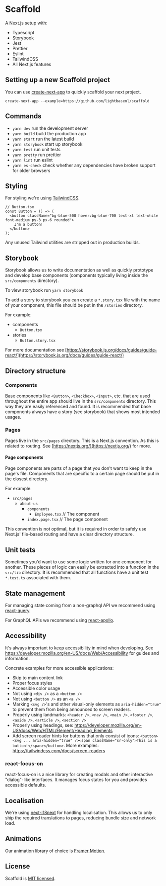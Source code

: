 # Scaffold

A Next.js setup with:

- Typescript
- Storybook
- Jest
- Prettier
- Eslint
- TailwindCSS
- All Next.js features

## Setting up a new Scaffold project
You can use [create-next-app](https://nextjs.org/docs/api-reference/create-next-app) to quickly scaffold your next project.

```
create-next-app --example=https://github.com/lightbasenl/scaffold
```

## Commands

- `yarn dev` run the development server
- `yarn build` build the production app
- `yarn start` run the latest build
- `yarn storybook` start up storybook
- `yarn test` run unit tests
- `yarn pretty` run prettier
- `yarn lint` run eslint
- `yarn es-check` check whether any dependencies have broken support for older browsers

## Styling

For styling we're using [TailwindCSS](https://tailwindcss.com/).

```tsx
// Button.tsx
const Button = () => (
  <button className="bg-blue-500 hover:bg-blue-700 text-xl text-white font-medium py-3 px-6 rounded">
    I'm a button!
  </button>
);
```

Any unused Tailwind utilities are stripped out in production builds.

## Storybook

Storybook allows us to write documentation as well as quickly prototype and develop base components (components typically living inside the
`src/components` directory).

To view storybook run `yarn storybook`

To add a story to storybook you can create a `*.story.tsx` file with the name of your component, this file
should be put in the `/stories` directory.

For example:

- components
  - `Button.tsx`
- stories
  - `Button.story.tsx`

For more documentation see
[https://storybook.js.org/docs/guides/guide-react/](https://storybook.js.org/docs/guides/guide-react/)

## Directory structure

### Components

Base components like `<Button>`, `<Checkbox>`, `<Input>`, etc. that are used throughout the entire app should
live in the `src/components` directory. This way they are easily referenced and found. It is recommended that
base components always have a story (see storybook) that shows most intended usages.

### Pages

Pages live in the `src/pages` directory. This is a Next.js convention. As this is related to routing. See
[https://nextjs.org/](https://nextjs.org/) for more.

#### Page components

Page components are parts of a page that you don't want to keep in the page's file.
Components that are specific to a certain page should be put in the closest directory.

For example:

- `src/pages`
  - `about-us`
    - `components`
        - `Employee.tsx` // The component
    - `index.page.tsx` // The page component

This convention is not optimal, but it is required in order to safely use Next.js' file-based routing and have
a clear directory structure.

## Unit tests

Sometimes you'd want to use some logic written for one component for another. These pieces of logic can easily
be extracted into a function in the `src/lib` directory. It is recommended that all functions have a unit test `*.test.ts` associated with them.

## State management

For managing state coming from a non-graphql API we recommend using
[react-query](https://github.com/tannerlinsley/react-query).

For GraphQL APIs we recommend using [react-apollo](https://github.com/apollographql/react-apollo).

## Accessibility

It's always important to keep accessibility in mind when developing. See https://developer.mozilla.org/en-US/docs/Web/Accessibility for guides and information.

Concrete examples for more accessible applications:
- Skip to main content link
- Proper focus styles
- Accessible color usage
- Not using `<div />` as a `<button />`
- Not using `<button />` as an `<a />`
- Marking `<svg />`'s and other visual-only elements as `aria-hidden="true"` to prevent them from being announced to screen readers.
- Properly using landmarks: `<header />`, `<nav />`, `<main />`, `<footer />`, `<aside />`, `<article />`, `<section />`
- Properly using headings, see: https://developer.mozilla.org/en-US/docs/Web/HTML/Element/Heading_Elements
- Add screen reader hints for buttons that only consist of icons: `<button><svg ... aria-hidden="true" /><span className="sr-only">This is a button!</span></button>`. More examples: https://tailwindcss.com/docs/screen-readers

### react-focus-on
react-focus-on is a nice library for creating modals and other interactive "dialog"-like interfaces. It manages focus states for you and provides accessible defaults.


## Localisation
We're using [next-i18next](https://github.com/isaachinman/next-i18next) for handling localisation. This allows us to only ship the required translations to pages, reducing bundle size and network load.

## Animations

Our animation library of choice is [Framer Motion](https://www.framer.com/api/motion/).

## License

Scaffold is [MIT licensed](./LICENSE.md).

